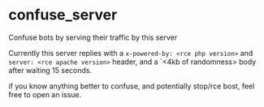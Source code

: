 # confuse_server
Confuse bots by serving their traffic by this server

Currently this server replies with a `x-powered-by: <rce php version>`
  and `server: <rce apache version>` header, and a `<html><4kb of randomness></html> body after waiting 15 seconds.

if you know anything better to confuse, and potentially stop/rce bost, feel free to open an issue.
